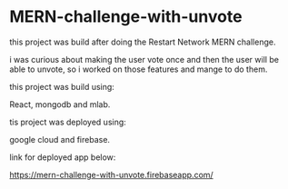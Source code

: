 # MERN-challenge-with-unvote

this project was build after doing the Restart Network MERN challenge.

i was curious about making the user vote once and then the user will be able to unvote,
so i worked on those features and mange to do them.


this project was build using:

React, mongodb and mlab.


tis project was deployed using:

google cloud and firebase.

link for deployed app below:

https://mern-challenge-with-unvote.firebaseapp.com/
